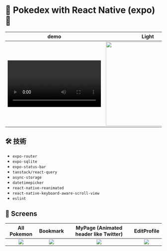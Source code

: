 # 🦁 Pokedex with React Native (expo) 🦊

|demo|Light|Dark|
|:--:|:--:|:--:|
|<video src="https://github.com/user-attachments/assets/bfcfba98-251f-46b4-b630-94b0dd038a4f" />|<img width="270" src="https://github.com/user-attachments/assets/b8e1a0cb-e013-4557-bfb8-dfc676628b34"/>|<img width="270" src="https://github.com/user-attachments/assets/37923751-2908-4669-bb1b-9203f3a63f07"/>|


## 🛠 技術
- `expo-router`
- `expo-sqlite`
- `expo-status-bar`
- `tanstack/react-query`
- `async-storage`
- `datetimepicker`
- `react-native-reanimated`
- `react-native-keyboard-aware-scroll-view`
- `eslint`

## 📱 Screens

|All Pokemon|Bookmark|MyPage (Animated header like Twitter)|EditProfile|
|:--:|:--:|:--:|:--:|
|<img src="https://github.com/user-attachments/assets/5414b2d1-1e49-4369-8e06-ad1317f78d03"/>|<img src="https://github.com/user-attachments/assets/6a7e22f2-5035-4ac0-a27f-65ff23c9e4e5"/>|<img  src="https://github.com/user-attachments/assets/bb565834-f5b7-4ba8-b468-33de90c8d6cc"/>|<img src="https://github.com/user-attachments/assets/8d4ff3e7-d2d9-498e-8700-81c5b11bc331"/>|

